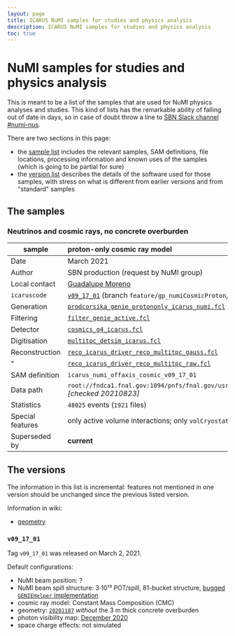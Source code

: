 ```yaml
---
layout: page
title: ICARUS NuMI samples for studies and physics analysis
description: ICARUS NuMI samples for studies and physics analysis
toc: true
---
```



NuMI samples for studies and physics analysis
==============================================

This is meant to be a list of the samples that are used for NuMI physics analyses and studies.
This kind of lists has the remarkable ability of falling out of date in days, so in case of doubt throw a line to [SBN Slack channel #numi-nus](https://shortbaseline.slack.com/archives/C014QFKGHK4).

There are two sections in this page:
* the [sample list](#the-samples) includes the relevant samples, SAM definitions,
  file locations, processing information and known uses of the samples
  (which is going to be partial for sure)
* the [version list](#the-versions) describes the details of the software used
  for those samples, with stress on what is different from earlier versions and
  from "standard" samples


The samples
------------

### Neutrinos and cosmic rays, no concrete overburden ###########################

sample           | proton-only cosmic ray model
---------------- | :----------------------------------------------------------------
Date             | March 2021
Author           | SBN production (request by NuMI group)
Local contact    | [Guadalupe Moreno](mailto:guadalupe.moreno@cinvestav.mx)
`icaruscode`     | [`v09_17_01`](#v09_17_01) (branch `feature/gp_numiCosmicProton`, later merged)
Generation       | [`prodcorsika_genie_protononly_icarus_numi.fcl`](https://github.com/SBNSoftware/icaruscode/blob/v09_18_00/fcl/gen/numi/prodcorsika_genie_protononly_icarus_numi.fcl)
Filtering        | [`filter_genie_active.fcl`](https://github.com/SBNSoftware/icaruscode/blob/feature/gp_NuMIplusCosmics/icaruscode/Filters/filter_genie_active.fcl)
Detector         | [`cosmics_g4_icarus.fcl`](https://github.com/SBNSoftware/icaruscode/blob/v09_17_01/fcl/g4/cosmics_g4_icarus.fcl)
Digitisation     | [`multitpc_detsim_icarus.fcl`](https://github.com/SBNSoftware/icaruscode/blob/v09_17_01/fcl/detsim/multitpc_detsim_icarus.fcl)
Reconstruction   | [`reco_icarus_driver_reco_multitpc_gauss.fcl`](https://github.com/SBNSoftware/icaruscode/blob/feature/gp_NuMIplusCosmics/fcl/reco/reco_icarus_driver_reco_multitpc_gauss.fcl)
"                | [`reco_icarus_driver_reco_multitpc_raw.fcl`](https://github.com/SBNSoftware/icaruscode/blob/feature/gp_NuMIplusCosmics/fcl/reco/reco_icarus_driver_reco_multitpc_raw.fcl)
SAM definition   | `icarus_numi_offaxis_cosmic_v09_17_01`
Data path        | `root://fndca1.fnal.gov:1094/pnfs/fnal.gov/usr/icarus/archive/sam_managed_users/icaruspro/data/mc/reco2/artroot/SBN/2021A_00/icarus_numi_offaxis_cosmic_v09_17_01/icaruscode/v09_17_01` _[checked 20210823]_
Statistics       | `48025` events (`1921` files)
Special features | only active volume interactions; only `volCryostat` particles kept; no space charge effect simulated
Superseded by    | **current**



The versions
-------------

The information in this list is incremental: features not mentioned in one version should be unchanged since the previous listed version.

Information in wiki:

* [geometry](../Detector_geometry.md)


### `v09_17_01` ###############################################################

Tag `v09_17_01` was released on March 2, 2021.

Default configurations:
* NuMI beam position: ?
* NuMI beam spill structure: 3·10¹³ POT/spill, 81-bucket structure, [bugged `GENIEHelper` implementation](https://github.com/SBNSoftware/sbncode/issues/112)
* cosmic ray model: Constant Mass Composition (CMC)
* geometry: [`20201107`](../Detector_geometry.md) _without_ the 3 m thick concrete overburden
* photon visibility map: [December 2020](../physics/PhotonLibrary.md#20201209)
* space charge effects: not simulated
